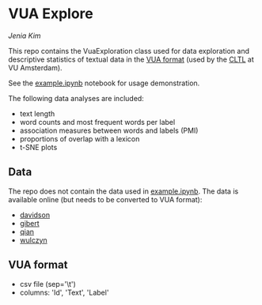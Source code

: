VUA Explore
===========
*Jenia Kim*

This repo contains the VuaExploration class used for data exploration and
descriptive statistics of textual data in the [VUA format](#VUA-format)
(used by the [CLTL](http://www.cltl.nl/) at VU Amsterdam).

See the [example.ipynb]() notebook for usage demonstration.

The following data analyses are included:
- text length
- word counts and most frequent words per label
- association measures between words and labels (PMI)
- proportions of overlap with a lexicon
- t-SNE plots

## Data
The repo does not contain the data used in [example.ipynb]().
The data is available online (but needs to be converted to VUA format):
- [davidson](https://github.com/t-davidson/hate-speech-and-offensive-language)
- [gibert](https://github.com/aitor-garcia-p/hate-speech-dataset)
- [qian](https://github.com/jing-qian/A-Benchmark-Dataset-for-Learning-to-Intervene-in-Online-Hate-Speech)
- [wulczyn](https://figshare.com/articles/Wikipedia_Detox_Data/4054689)

## VUA format
- csv file (sep='\t')
- columns: 'Id', 'Text', 'Label'
